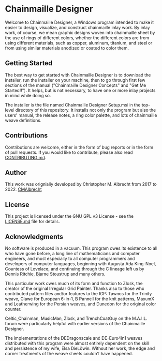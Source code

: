 # Chainmaille Designer

Welcome to Chainmaille Designer, a Windows program intended to make it easier to design, visualize, and construct chainmaille inlay work.  By inlay work, of course, we mean graphic designs woven into chainmaille sheet by the use of rings of different colors, whether the different colors are from using different materials, such as copper, aluminum, titanium, and steel or from using similar materials anodized or coated to color them.

## Getting Started

The best way to get started with Chainmaille Designer is to download the installer, run the installer on your machine, then to go through first few sections of the manual ("Chainmaille Designer Concepts" and "Get Me Started!!").  It helps, but is not necessary, to have one or more inlay projects in mind while doing so.

The installer is the file named Chainmaille Designer Setup.msi in the top-level directory of this repository. It installs not only the program but also the users' manual, the release notes, a ring color palette, and lots of chainmaille weave definitions.

## Contributions

Contributions are welcome, either in the form of bug reports or in the form of pull requests.  If you would like to contribute, please also read [CONTRIBUTING.md](CONTRIBUTING.md).

## Author

This work was orignially developed by Christopher M. Albrecht from 2017 to 2022.  [CMAlbrecht](https://github.com/CMAlbrecht/)

## License

This project is licensed under the GNU GPL v3 License - see the [LICENSE.md](LICENSE.md) file for details.

## Acknowledgments

No software is produced in a vacuum.  This program owes its existence to all who have gone before, a long line of mathematicians and computer engineers, and most especially to all computer programmers and developers of computer languages, beginning with Augusta Ada King-Noel, Countess of Lovelace, and continuing through the C lineage left us by Dennis Ritchie, Bjarne Stoustrup and many others.

This particular work owes much of its form and function to Zlosk, the creator of the original Irregular Grid Painter.  Thanks also to those who contributed pattern files and/or features to the IGP:  Tawnos for the Trinity weave, Clawe for European 6-in-1, B Pannell for the knit patterns, MaxumX and Leatherwing for the Persian weaves, and Dunedon for the original color counter.

Celtic_Chainman, MusicMan, Zlosk, and TrenchCoatGuy on the M.A.I.L. forum were particularly helpful with earlier versions of the Chainmaille Designer.

The implementations of the DEDragonscale and DE-Euro4in1 weaves distributed with this program were almost entirely dependent on the skill and persistence of my wife, Elsa DieLöwin.  Without her work, the edge and corner treatments of the weave sheets couldn’t have happened.
